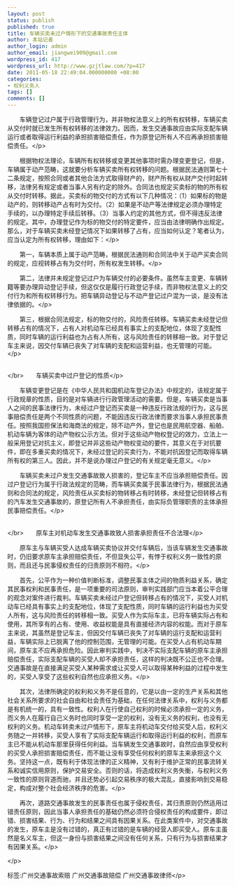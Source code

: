 ```yaml
---
layout: post
status: publish
published: true
title: 车辆买卖未过户情形下的交通事故责任主体
author: 本站记者
author_login: admin
author_email: jiangwei909@gmail.com
wordpress_id: 417
wordpress_url: http://www.gzjtlaw.com/?p=417
date: 2011-05-18 22:49:04.000000000 +08:00
categories:
- 权利义务人
tags: []
comments: []
---
```

<p>　　车辆登记过户属于行政管理行为，并非物权法意义上的所有权转移，车辆买卖从交付时就已发生所有权转移的法律效力。因而，发生交通事故应由实际支配车辆运行或者取得运行利益的承担损害赔偿责任，作为原登记所有人不应再承担损害赔偿责任。<&#47;p><p>　　根据物权法理论，车辆所有权转移或变更其他事项时需办理变更登记，但是，车辆属于动产范畴，这就要分析车辆买卖所有权转移的问题。根据民法通则第七十二条规定，按照合同或者其他合法方式取得财产的，财产所有权从财产交付时起转移，法律另有规定或者当事人另有约定的除外。合同法也规定买卖标的物的所有权从交付时转移。据此，买卖标的物交付的方式有以下几种情况：（1）如果标的物是动产的，则转移动产占有时为交付。（2）如果是不动产等法律规定必须办理特定手续的，以办理特定手续后转移。（3）当事人约定的其他方式，但不得违反法律的规定。其中，办理登记作为标的物交付的特定要件，应当由法律明确作出规定。那么，对于车辆买卖未经登记情况下如果转移了占有，应当如何认定？笔者认为，应当认定为所有权转移，理由如下：<&#47;p><p>　　第一，车辆本质上属于动产范畴，根据民法通则和合同法中关于动产买卖合同的规定，应视转移占有为交付时，所有权发生转移。<&#47;p><p>　　第二，法律并未规定登记过户为车辆交付的必要条件。虽然车主变更、车辆转籍等要办理异动登记手续，但这仅仅是履行行政登记手续，而非物权法意义上的交付行为和所有权转移行为。把车辆异动登记与不动产登记过户混为一谈，是没有法律依据的。<&#47;p><p>　　第三，根据合同法规定，标的物交付的，风险责任转移。车辆买卖未经登记但转移占有的情况下，占有人对机动车已经具有事实上的支配地位，体现了支配性质，同时车辆的运行利益也为占有人所有，这与风险责任的转移相一致。对于登记车主来说，因交付车辆已丧失了对车辆的支配和运营利益，也无管理的可能。<&#47;p><p><br><&#47;br>　　车辆买卖中过户登记的性质<&#47;p><p>　　车辆变更登记是在《中华人民共和国机动车登记办法》中规定的，该规定属于行政规章的性质，目的是对车辆进行行政管理活动的需要。但是，车辆买卖是当事人之间的民事法律行为，未经过户登记而买卖是一种违反行政法规的行为，这与民事赔偿责任是两个不同性质的问题，不能因违反行政法律而要求当事人承担民事责任。按照我国担保法和海商法的规定，除不动产外，登记也是民用航空器、船舶、机动车辆为客体的动产物权公示方法。但对于这些动产物权登记的效力，立法上一般采用登记对抗主义，即登记并非这些动产物权变动的要件，其意义在于对抗要件，即在多重买卖的情况下，未经过登记的买卖行为，不能对抗因登记而取得车辆所有权的第三人。因此，并不是说办理过户登记的有关规定毫无意义。<&#47;p><p>　　车辆买卖未过户发生交通事故致人损害的，登记车主不应当承担赔偿责任。因过户登记行为属于行政法规定的范畴，而车辆买卖属于民事法律行为，根据民法通则和合同法的规定，风险责任从买卖标的物转移占有时转移，未经登记但转移占有的汽车发生交通事故的，原登记所有人不承担责任，由实际负管理职责的主体承担民事赔偿责任。<&#47;p><p><br><&#47;br>　　原车主对机动车发生交通事故致人损害承担责任不合法理<&#47;p><p>　　原车主与车辆买受人达成车辆买卖协议并交付车辆后，当该车辆发生交通事故时，仍旧要求原车主承担赔偿责任，不但显失公平，有悖于权利义务一致性的原则，而且还与民事侵权责任的归责原则不相符。<&#47;p><p>　　首先，公平作为一种价值判断标准，调整民事主体之间的物质利益关系，确定其民事权利和民事责任，是一项重要的司法原则，审判实践部门应当本着公平合理的观念对案件进行裁判。车辆买卖未经过户登记但转移占有的情况下，买受人对机动车已经具有事实上的支配地位，体现了支配性质，同时车辆的运行利益也为买受人所有，这与风险责任的转移相一致。买受人作为实际车主，已将车辆实际占有和使用，其所享有的占有、使用、收益权能是具有直接经济内容的权能。而对于原车主来说，其虽然是登记车主，但因交付车辆已丧失了对车辆的运行支配和运营利益，车辆实际上已脱离了他的控制范围，无管理的可能。在买受人占有机动车期间，原车主不应再承担危险。因此审判实践中，判决不实际支配车辆的原车主承担赔偿责任，实际支配车辆的买受人却不承担责任，这样的判决既不公正也不合理。交通事故是在直接满足买受人某种需求或让买受人可以取得某种利益的过程中发生的，买受人享受了这些权利自然也应承担义务。<&#47;p><p>　　其次，法律所确定的权利和义务不是任意的，它是以由一定的生产关系和其他社会关系所要求的社会自由和社会责任为基础，在任何法律关系中，权利与义务都是有机统一的，具有一致性。权利人在行使自己权利的时候必须承担一定的义务，而义务人在履行自己义务时也同时享受一定的权利，没有无义务的权利，也没有无权利的义务。机动车转卖未过户情形下，原车主将机动车交付给买受人后，权利义务随之一并转移，买受人享有了实际支配车辆运行和取得运行利益的权利，而原车主已不能从机动车那里获得任何利益。当车辆发生交通事故时，自然应由享受权利的买受人承担损害赔偿责任，而不能让没有享受任何权利的原车主来承担这个义务。坚持这一点，既有利于体现法律的正义精神，又有利于维护正常的民事流转关系和诚实信用原则，保护交易安全。否则的话，将造成权利义务失衡，与权利义务一致性的原则背道而驰，并且还势必引起交易秩序的极大混乱，直接影响到交易稳定，构成对整个社会经济秩序的危害。<&#47;p><p>　　再次，道路交通事故发生的民事责任也属于侵权责任，其归责原则仍然适用过错责任原则，因此当事人承担责任的基础仍然必须符合侵权责任的构成要件，即过错、损害结果、行为、行为和结果之间具有因果关系。在此类案件中，对交通事故的发生，原车主是没有过错的，真正有过错的是车辆的经营人即买受人。原车主虽然是名义车主，但这一身份与损害结果之间没有任何关系，只有行为与损害结果才有因果关系。<&#47;p><p><&#47;p><br&#47;><p>标签:广州交通事故索赔 广州交通事故赔偿 广州交通事故律师<&#47;p>

